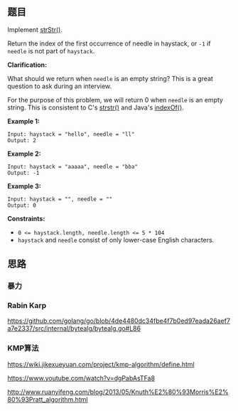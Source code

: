 ## 题目

Implement [strStr()](http://www.cplusplus.com/reference/cstring/strstr/).

Return the index of the first occurrence of needle in haystack, or `-1` if `needle` is not part of `haystack`.

**Clarification:**

What should we return when `needle` is an empty string? This is a great question to ask during an interview.

For the purpose of this problem, we will return 0 when `needle` is an empty string. This is consistent to C's [strstr()](http://www.cplusplus.com/reference/cstring/strstr/) and Java's [indexOf()](https://docs.oracle.com/javase/7/docs/api/java/lang/String.html#indexOf(java.lang.String)).

**Example 1:**

```
Input: haystack = "hello", needle = "ll"
Output: 2
```

**Example 2:**

```
Input: haystack = "aaaaa", needle = "bba"
Output: -1
```

**Example 3:**

```
Input: haystack = "", needle = ""
Output: 0
```

**Constraints:**

- `0 <= haystack.length, needle.length <= 5 * 104`
- `haystack` and `needle` consist of only lower-case English characters.



## 思路

### 暴力

### Rabin Karp

https://github.com/golang/go/blob/4de4480dc34fbe4f7b0ed97eada26aef7a7e2337/src/internal/bytealg/bytealg.go#L86



### KMP算法

https://wiki.jikexueyuan.com/project/kmp-algorithm/define.html

https://www.youtube.com/watch?v=dgPabAsTFa8

http://www.ruanyifeng.com/blog/2013/05/Knuth%E2%80%93Morris%E2%80%93Pratt_algorithm.html

